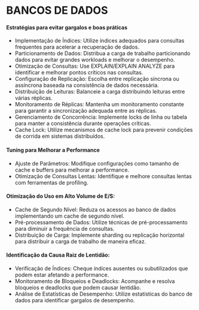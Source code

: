 # BANCOS DE DADOS
#### Estratégias para evitar gargalos e boas práticas
- Implementação de Índices: Utilize índices adequados para consultas frequentes para acelerar a recuperação de dados.
- Particionamento de Dados: Distribua a carga de trabalho particionando dados para evitar grandes workloads e melhorar o desempenho.
- Otimização de Consultas: Use EXPLAIN/EXPLAIN ANALYZE para identificar e melhorar pontos críticos nas consultas.
- Configuração de Replicação: Escolha entre replicação síncrona ou assíncrona baseada na consistência de dados necessária.
- Distribuição de Leituras: Balanceie a carga distribuindo leituras entre várias réplicas.
- Monitoramento de Réplicas: Mantenha um monitoramento constante para garantir a sincronização adequada entre as réplicas.
- Gerenciamento de Concorrência: Implemente locks de linha ou tabela para manter a consistência durante operações críticas.
- Cache Lock: Utilize mecanismos de cache lock para prevenir condições de corrida em sistemas distribuídos.

#### Tuning para Melhorar a Performance
- Ajuste de Parâmetros: Modifique configurações como tamanho de cache e buffers para melhorar a performance.
- Otimização de Consultas Lentas: Identifique e melhore consultas lentas com ferramentas de profiling.

#### Otimização do Uso em Alto Volume de E/S:
- Cache de Segundo Nível: Reduza os acessos ao banco de dados implementando um cache de segundo nível.
- Pré-processamento de Dados: Utilize técnicas de pré-processamento para diminuir a frequência de consultas.
- Distribuição de Carga: Implemente sharding ou replicação horizontal para distribuir a carga de trabalho de maneira eficaz.

#### Identificação da Causa Raiz de Lentidão:
- Verificação de Índices: Cheque índices ausentes ou subutilizados que podem estar afetando a performance.
- Monitoramento de Bloqueios e Deadlocks: Acompanhe e resolva bloqueios e deadlocks que podem causar lentidão.
- Análise de Estatísticas de Desempenho: Utilize estatísticas do banco de dados para identificar gargalos de desempenho.
